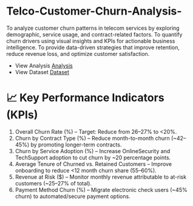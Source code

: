 # Telco-Customer-Churn-Analysis-
To analyze customer churn patterns in telecom services by exploring demographic, service usage, and contract-related factors. To quantify churn drivers using visual insights and KPIs for actionable business intelligence. To provide data-driven strategies that improve retention, reduce revenue loss, and optimize customer satisfaction.

- View Analysis <a href="https://github.com/shahlarafiq12/Telco-Customer-Churn-Analysis-/blob/main/Telco_Churn_Customer_Analysis.ipynb">Analysis</a>
- View Dataset <a href="https://github.com/shahlarafiq12/Telco-Customer-Churn-Analysis-/blob/main/customer_churn.csv">Dataset</a>

# 📈 Key Performance Indicators (KPIs)
1.	Overall Churn Rate (%) – Target: Reduce from 26–27% to <20%.
2.	Churn by Contract Type (%) – Reduce month-to-month churn (~42–45%) by promoting longer-term contracts.
3.	Churn by Service Adoption (%) – Increase OnlineSecurity and TechSupport adoption to cut churn by ~20 percentage points.
4.	Average Tenure of Churned vs. Retained Customers – Improve onboarding to reduce <12 month churn share (55–60%).
5.	Revenue at Risk ($) – Monitor monthly revenue attributable to at-risk customers (~25–27% of total).
6.	Payment Method Churn (%) – Migrate electronic check users (~45% churn) to automated/secure payment options.
